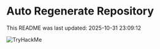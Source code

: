 # Auto Regenerate Repository

This README was last updated: 2025-10-31 23:09:12

 ![TryHackMe](https://tryhackme.com/badge/533634)